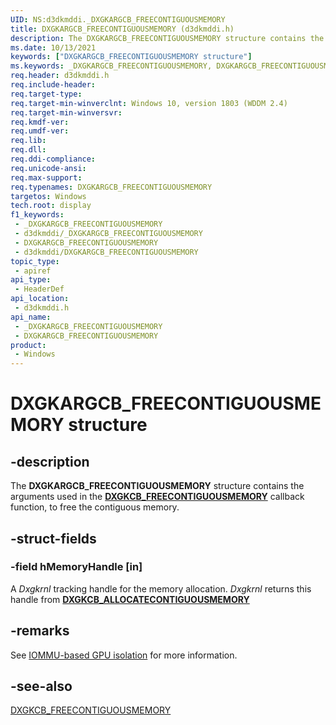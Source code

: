 ```yaml
---
UID: NS:d3dkmddi._DXGKARGCB_FREECONTIGUOUSMEMORY
title: DXGKARGCB_FREECONTIGUOUSMEMORY (d3dkmddi.h)
description: The DXGKARGCB_FREECONTIGUOUSMEMORY structure contains the arguments used in the DXGKCB_FREECONTIGUOUSMEMORY callback function, to free the contiguous memory.
ms.date: 10/13/2021
keywords: ["DXGKARGCB_FREECONTIGUOUSMEMORY structure"]
ms.keywords: _DXGKARGCB_FREECONTIGUOUSMEMORY, DXGKARGCB_FREECONTIGUOUSMEMORY,
req.header: d3dkmddi.h
req.include-header: 
req.target-type: 
req.target-min-winverclnt: Windows 10, version 1803 (WDDM 2.4)
req.target-min-winversvr: 
req.kmdf-ver: 
req.umdf-ver: 
req.lib: 
req.dll: 
req.ddi-compliance: 
req.unicode-ansi: 
req.max-support: 
req.typenames: DXGKARGCB_FREECONTIGUOUSMEMORY
targetos: Windows
tech.root: display
f1_keywords:
 - _DXGKARGCB_FREECONTIGUOUSMEMORY
 - d3dkmddi/_DXGKARGCB_FREECONTIGUOUSMEMORY
 - DXGKARGCB_FREECONTIGUOUSMEMORY
 - d3dkmddi/DXGKARGCB_FREECONTIGUOUSMEMORY
topic_type:
 - apiref
api_type:
 - HeaderDef
api_location:
 - d3dkmddi.h
api_name:
 - _DXGKARGCB_FREECONTIGUOUSMEMORY
 - DXGKARGCB_FREECONTIGUOUSMEMORY
product:
 - Windows
---
```


# DXGKARGCB_FREECONTIGUOUSMEMORY structure

## -description

The **DXGKARGCB_FREECONTIGUOUSMEMORY** structure contains the arguments used in the [**DXGKCB_FREECONTIGUOUSMEMORY**](nc-d3dkmddi-dxgkcb_freecontiguousmemory.md) callback function, to free the contiguous memory.

## -struct-fields

### -field hMemoryHandle [in]

A *Dxgkrnl* tracking handle for the memory allocation. *Dxgkrnl* returns this handle from [**DXGKCB_ALLOCATECONTIGUOUSMEMORY**](nc-d3dkmddi-dxgkcb_allocatecontiguousmemory.md)

## -remarks

See [IOMMU-based GPU isolation](/windows-hardware/drivers/display/iommu-based-gpu-isolation) for more information.

## -see-also

[DXGKCB_FREECONTIGUOUSMEMORY](nc-d3dkmddi-dxgkcb_freecontiguousmemory.md)
